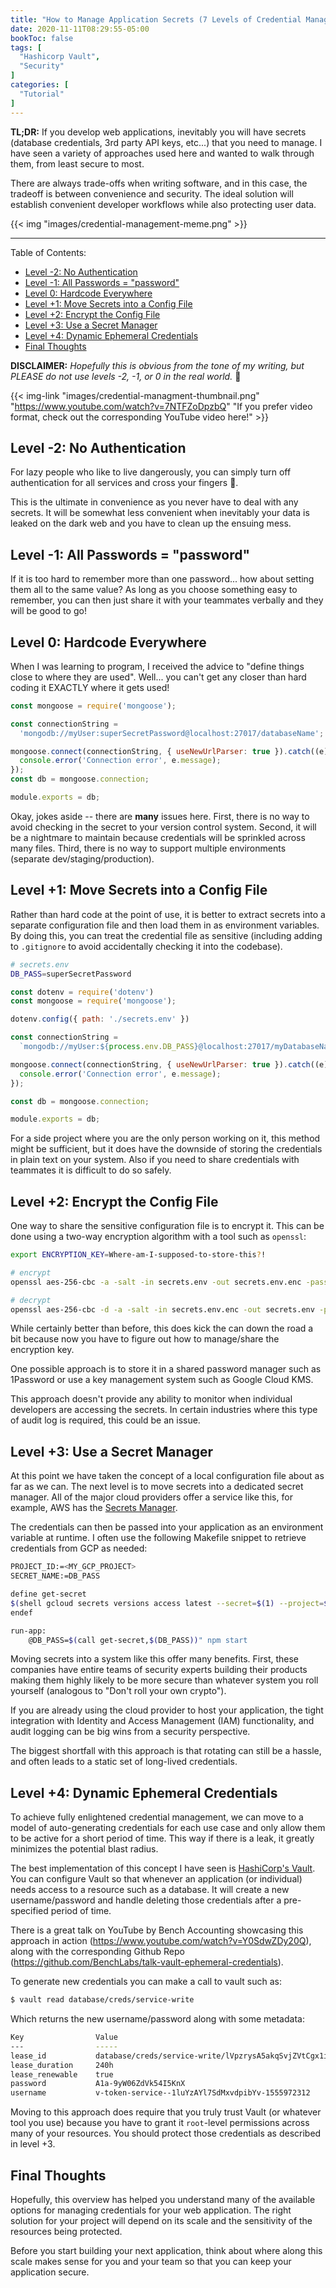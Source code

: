 ```yaml
---
title: "How to Manage Application Secrets (7 Levels of Credential Management)"
date: 2020-11-11T08:29:55-05:00
bookToc: false
tags: [
  "Hashicorp Vault",
  "Security"
]
categories: [
  "Tutorial"
]
---
```


**TL;DR:** If you develop web applications, inevitably you will have secrets (database credentials, 3rd party API keys, etc...) that you need to manage. I have seen a variety of approaches used here and wanted to walk through them, from least secure to most. 

There are always trade-offs when writing software, and in this case, the tradeoff is between convenience and security. The ideal solution will establish convenient developer workflows while also protecting user data.

{{< img "images/credential-management-meme.png" >}}

<!--more--> 

---

Table of Contents:
- [Level -2: No Authentication](#level--2-no-authentication)
- [Level -1: All Passwords = "password"](#level--1-all-passwords--password)
- [Level 0: Hardcode Everywhere](#level-0-hardcode-everywhere)
- [Level +1: Move Secrets into a Config File](#level-1-move-secrets-into-a-config-file)
- [Level +2: Encrypt the Config File](#level-2-encrypt-the-config-file)
- [Level +3: Use a Secret Manager](#level-3-use-a-secret-manager)
- [Level +4: Dynamic Ephemeral Credentials](#level-4-dynamic-ephemeral-credentials)
- [Final Thoughts](#final-thoughts)

**DISCLAIMER:** _Hopefully this is obvious from the tone of my writing, but PLEASE do not use levels -2, -1, or 0 in the real world._ 🙏

{{< img-link "images/credential-managment-thumbnail.png" "https://www.youtube.com/watch?v=7NTFZoDpzbQ" "If you prefer video format, check out the corresponding YouTube video here!" >}}

## Level -2: No Authentication

For lazy people who like to live dangerously, you can simply turn off authentication for all services and cross your fingers 🤞.

This is the ultimate in convenience as you never have to deal with any secrets. It will be somewhat less convenient when inevitably your data is leaked on the dark web and you have to clean up the ensuing mess.

## Level -1: All Passwords = "password"

If it is too hard to remember more than one password... how about setting them all to the same value? As long as you choose something easy to remember, you can then just share it with your teammates verbally and they will be good to go!

## Level 0: Hardcode Everywhere

When I was learning to program, I received the advice to "define things close to where they are used". Well... you can't get any closer than hard coding it EXACTLY where it gets used!

```js
const mongoose = require('mongoose');

const connectionString = 
  'mongodb://myUser:superSecretPassword@localhost:27017/databaseName';

mongoose.connect(connectionString, { useNewUrlParser: true }).catch((e) => {
  console.error('Connection error', e.message);
});
const db = mongoose.connection;

module.exports = db;
```

Okay, jokes aside -- there are **many** issues here. First, there is no way to avoid checking in the secret to your version control system. Second, it will be a nightmare to maintain because credentials will be sprinkled across many files. Third, there is no way to support multiple environments (separate dev/staging/production).


## Level +1: Move Secrets into a Config File

Rather than hard code at the point of use, it is better to extract secrets into a separate configuration file and then load them in as environment variables. By doing this, you can treat the credential file as sensitive (including adding to `.gitignore` to avoid accidentally checking it into the codebase).

```bash
# secrets.env
DB_PASS=superSecretPassword
```
```js
const dotenv = require('dotenv')
const mongoose = require('mongoose');

dotenv.config({ path: './secrets.env' })

const connectionString = 
  `mongodb://myUser:${process.env.DB_PASS}@localhost:27017/myDatabaseName`;

mongoose.connect(connectionString, { useNewUrlParser: true }).catch((e) => {
  console.error('Connection error', e.message);
});

const db = mongoose.connection;

module.exports = db;
```

For a side project where you are the only person working on it, this method might be sufficient, but it does have the downside of storing the credentials in plain text on your system. Also if you need to share credentials with teammates it is difficult to do so safely.

## Level +2: Encrypt the Config File

One way to share the sensitive configuration file is to encrypt it. This can be done using a two-way encryption algorithm with a tool such as `openssl`:

```bash
export ENCRYPTION_KEY=Where-am-I-supposed-to-store-this?!

# encrypt
openssl aes-256-cbc -a -salt -in secrets.env -out secrets.env.enc -pass pass:$ENCRYPTION_KEY

# decrypt
openssl aes-256-cbc -d -a -salt -in secrets.env.enc -out secrets.env -pass pass:$ENCRYPTION_KEY
```

While certainly better than before, this does kick the can down the road a bit because now you have to figure out how to manage/share the encryption key.

One possible approach is to store it in a shared password manager such as 1Password or use a key management system such as Google Cloud KMS.

This approach doesn't provide any ability to monitor when individual developers are accessing the secrets. In certain industries where this type of audit log is required, this could be an issue.

## Level +3: Use a Secret Manager 

At this point we have taken the concept of a local configuration file about as far as we can. The next level is to move secrets into a dedicated secret manager. All of the major cloud providers offer a service like this, for example, AWS has the [Secrets Manager](https://aws.amazon.com/secrets-manager/).

The credentials can then be passed into your application as an environment variable at runtime. I often use the following Makefile snippet to retrieve credentials from GCP as needed:

```bash
PROJECT_ID:=<MY_GCP_PROJECT>
SECRET_NAME:=DB_PASS

define get-secret
$(shell gcloud secrets versions access latest --secret=$(1) --project=$(PROJECT_ID))
endef

run-app:
	@DB_PASS=$(call get-secret,$(DB_PASS))" npm start
```

Moving secrets into a system like this offer many benefits. First, these companies have entire teams of security experts building their products making them highly likely to be more secure than whatever system you roll yourself (analogous to "Don't roll your own crypto").

If you are already using the cloud provider to host your application, the tight integration with Identity and Access Management (IAM) functionality, and audit logging can be big wins from a security perspective.

The biggest shortfall with this approach is that rotating can still be a hassle, and often leads to a static set of long-lived credentials.

## Level +4: Dynamic Ephemeral Credentials

To achieve fully enlightened credential management, we can move to a model of auto-generating credentials for each use case and only allow them to be active for a short period of time. This way if there is a leak, it greatly minimizes the potential blast radius.

The best implementation of this concept I have seen is [HashiCorp's Vault](https://www.vaultproject.io/). You can configure Vault so that whenever an application (or individual) needs access to a resource such as a database. It will create a new username/password and handle deleting those credentials after a pre-specified period of time.

There is a great talk on YouTube by Bench Accounting showcasing this approach in action (https://www.youtube.com/watch?v=Y0SdwZDy20Q), along with the corresponding Github Repo (https://github.com/BenchLabs/talk-vault-ephemeral-credentials).

To generate new credentials you can make a call to vault such as:

```bash
$ vault read database/creds/service-write
```
Which returns the new username/password along with some metadata:

```bash
Key                Value
---                -----
lease_id           database/creds/service-write/lVpzrysA5akqSvjZVtCgx1i9
lease_duration     240h
lease_renewable    true
password           A1a-9yW06ZdVk54I5KnX
username           v-token-service--1luYzAYl7SdMxvdpibYv-1555972312
```

Moving to this approach does require that you truly trust Vault (or whatever tool you use) because you have to grant it `root`-level permissions across many of your resources. You should protect those credentials as described in level +3.

## Final Thoughts

Hopefully, this overview has helped you understand many of the available options for managing credentials for your web application. The right solution for your project will depend on its scale and the sensitivity of the resources being protected.

Before you start building your next application, think about where along this scale makes sense for you and your team so that you can keep your application secure.